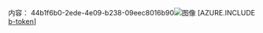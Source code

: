 内容： 44b1f6b0-2ede-4e09-b238-09eec8016b90![图像](3836122b-4cb8-43ee-ac58-dd81b831688c.png)
[AZURE.INCLUDE [b-token](c7bf4adb-db0b-4b10-af7a-a451ffb6464f.md)]
